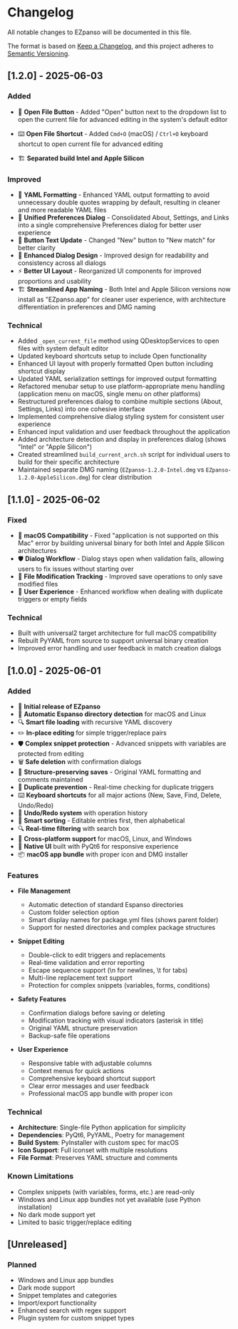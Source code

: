 # Changelog

All notable changes to EZpanso will be documented in this file.

The format is based on [Keep a Changelog](https://keepachangelog.com/en/1.0.0/),
and this project adheres to [Semantic Versioning](https://semver.org/spec/v2.0.0.html).

## [1.2.0] - 2025-06-03

### Added

- 📂 **Open File Button** - Added "Open" button next to the dropdown list to open the current file for advanced editing in the system's default editor
- ⌨️ **Open File Shortcut** - Added `Cmd+O` (macOS) / `Ctrl+O` keyboard shortcut to open current file for advanced editing
  
- 🏗️ **Separated build Intel and Apple Silicon**
  
### Improved

- 📝 **YAML Formatting** - Enhanced YAML output formatting to avoid unnecessary double quotes wrapping by default, resulting in cleaner and more readable YAML files
- 🔧 **Unified Preferences Dialog** - Consolidated About, Settings, and Links into a single comprehensive Preferences dialog for better user experience
- 🔄 **Button Text Update** - Changed "New" button to "New match" for better clarity
- 🎨 **Enhanced Dialog Design** - Improved design for readability and consistency across all dialogs
- ⚡ **Better UI Layout** - Reorganized UI components for improved proportions and usability
- 🏗️ **Streamlined App Naming** - Both Intel and Apple Silicon versions now install as "EZpanso.app" for cleaner user experience, with architecture differentiation in preferences and DMG naming

### Technical

- Added `_open_current_file` method using QDesktopServices to open files with system default editor
- Updated keyboard shortcuts setup to include Open functionality
- Enhanced UI layout with properly formatted Open button including shortcut display
- Updated YAML serialization settings for improved output formatting
- Refactored menubar setup to use platform-appropriate menu handling (application menu on macOS, single menu on other platforms)
- Restructured preferences dialog to combine multiple sections (About, Settings, Links) into one cohesive interface
- Implemented comprehensive dialog styling system for consistent user experience
- Enhanced input validation and user feedback throughout the application
- Added architecture detection and display in preferences dialog (shows "Intel" or "Apple Silicon")
- Created streamlined `build_current_arch.sh` script for individual users to build for their specific architecture
- Maintained separate DMG naming (`EZpanso-1.2.0-Intel.dmg` vs `EZpanso-1.2.0-AppleSilicon.dmg`) for clear distribution

## [1.1.0] - 2025-06-02

### Fixed

- 🍎 **macOS Compatibility** - Fixed "application is not supported on this Mac" error by building universal binary for both Intel and Apple Silicon architectures
- 🛡️ **Dialog Workflow** - Dialog stays open when validation fails, allowing users to fix issues without starting over
- 💾 **File Modification Tracking** - Improved save operations to only save modified files
- 🎯 **User Experience** - Enhanced workflow when dealing with duplicate triggers or empty fields

### Technical

- Built with universal2 target architecture for full macOS compatibility
- Rebuilt PyYAML from source to support universal binary creation
- Improved error handling and user feedback in match creation dialogs

## [1.0.0] - 2025-06-01

### Added

- 🎉 **Initial release of EZpanso**
- 📂 **Automatic Espanso directory detection** for macOS and Linux
- 🔍 **Smart file loading** with recursive YAML discovery
- ✏️ **In-place editing** for simple trigger/replace pairs
- 🛡️ **Complex snippet protection** - Advanced snippets with variables are protected from editing
- 🗑️ **Safe deletion** with confirmation dialogs
- 💾 **Structure-preserving saves** - Original YAML formatting and comments maintained
- 🚫 **Duplicate prevention** - Real-time checking for duplicate triggers
- ⌨️ **Keyboard shortcuts** for all major actions (New, Save, Find, Delete, Undo/Redo)
- 🔄 **Undo/Redo system** with operation history
- 🎯 **Smart sorting** - Editable entries first, then alphabetical
- 🔍 **Real-time filtering** with search box
- 📱 **Cross-platform support** for macOS, Linux, and Windows
- 🎨 **Native UI** built with PyQt6 for responsive experience
- 📦 **macOS app bundle** with proper icon and DMG installer

### Features

- **File Management**
  - Automatic detection of standard Espanso directories
  - Custom folder selection option
  - Smart display names for package.yml files (shows parent folder)
  - Support for nested directories and complex package structures

- **Snippet Editing**
  - Double-click to edit triggers and replacements
  - Real-time validation and error reporting
  - Escape sequence support (\n for newlines, \t for tabs)
  - Multi-line replacement text support
  - Protection for complex snippets (variables, forms, conditions)

- **Safety Features**
  - Confirmation dialogs before saving or deleting
  - Modification tracking with visual indicators (asterisk in title)
  - Original YAML structure preservation
  - Backup-safe file operations

- **User Experience**
  - Responsive table with adjustable columns
  - Context menus for quick actions
  - Comprehensive keyboard shortcut support
  - Clear error messages and user feedback
  - Professional macOS app bundle with proper icon

### Technical

- **Architecture**: Single-file Python application for simplicity
- **Dependencies**: PyQt6, PyYAML, Poetry for management
- **Build System**: PyInstaller with custom spec for macOS
- **Icon Support**: Full iconset with multiple resolutions
- **File Format**: Preserves YAML structure and comments

### Known Limitations

- Complex snippets (with variables, forms, etc.) are read-only
- Windows and Linux app bundles not yet available (use Python installation)
- No dark mode support yet
- Limited to basic trigger/replace editing

## [Unreleased]

### Planned

- Windows and Linux app bundles
- Dark mode support
- Snippet templates and categories
- Import/export functionality
- Enhanced search with regex support
- Plugin system for custom snippet types

